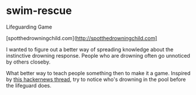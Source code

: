 # swim-rescue
Lifeguarding Game

[spotthedrowningchild.com](http://spotthedrowningchild.com]

I wanted to figure out a better way of spreading knowledge about the instinctive drowning response. People who are drowning often go unnoticed by others closeby. 

What better way to teach people something then to make it a game. Inspired by [this hackernews thread](https://news.ycombinator.com/item?id=9947237), try to notice who's drowning in the pool before the lifeguard does.

